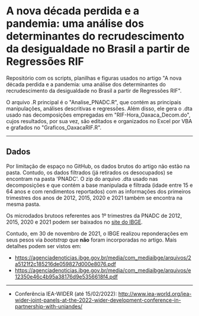 # A nova década perdida e a pandemia: uma análise dos determinantes do recrudescimento da desigualdade no Brasil a partir de Regressões RIF

Repositório com os scripts, planilhas e figuras usados no artigo "A nova década perdida e a pandemia: uma análise dos determinantes do recrudescimento da desigualdade no Brasil a partir de Regressões RIF".

O arquivo .R principal é o "Analise_PNADC.R", que contém as principais manipulações, análises descritivas e regressões.
Além disso, ele gera o .dta usado nas decomposições empregadas em "RIF-Hora_Oaxaca_Decom.do", cujos resultados, por sua vez, são editados e organizados no Excel por VBA e grafados no "Graficos_OaxacaRIF.R".

-----
## Dados

Por limitação de espaço no GitHub, os dados brutos do artigo não estão na pasta.
Contudo, os dados filtrados (já retirados os desocupados) se encontram na pasta 'PNADC'.
O zip do arquivo .dta usado nas decomposições e que contém a base manipulada e filtrada (idade entre 15 e 64 anos e com rendimentos reportados) com as informações dos primeiros trimestres dos anos de 2012, 2015, 2020 e 2021 também se encontra na mesma pasta.

Os microdados brutoos referentes aos 1º trimestres da PNADC de 2012, 2015, 2020 e 2021 podem ser baixados no [site do IBGE](https://www.ibge.gov.br/estatisticas/sociais/trabalho/17270-pnad-continua.html?=&t=downloads).

Contudo, em 30 de novembro de 2021, o IBGE realizou reponderações em seus pesos via *bootstrap* que **não** foram incorporadas no artigo. Mais detalhes podem ser vistos em:

- https://agenciadenoticias.ibge.gov.br/media/com_mediaibge/arquivos/2a5121f2c185216de059827d000e8076.pdf
- https://agenciadenoticias.ibge.gov.br/media/com_mediaibge/arquivos/e12350e46c4b95a38176d9e5356618f4.pdf

----

- Conferência IEA-WIDER (até 15/02/2022): http://www.iea-world.org/iea-wider-joint-panels-at-the-2022-wider-development-conference-in-partnership-with-uniandes/
